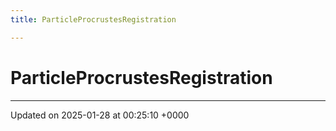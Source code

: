 ```yaml
---
title: ParticleProcrustesRegistration

---
```


# ParticleProcrustesRegistration





-------------------------------

Updated on 2025-01-28 at 00:25:10 +0000